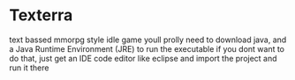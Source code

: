 # Texterra
text bassed mmorpg style idle game
youll prolly need to download java, and a Java Runtime Environment (JRE) to run the executable
if you dont want to do that, just get an IDE code editor like eclipse and import the project and run it there
